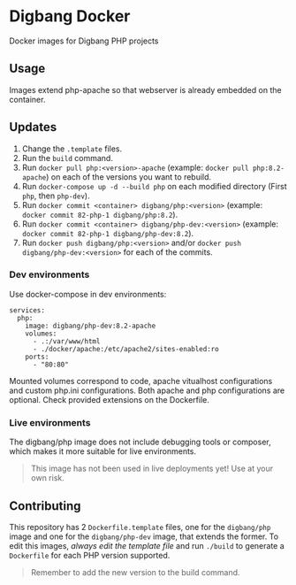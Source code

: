 # Digbang Docker
Docker images for Digbang PHP projects

## Usage
Images extend php-apache so that webserver is already embedded on the container.

## Updates

1. Change the `.template` files.
2. Run the `build` command.
3. Run `docker pull php:<version>-apache` (example: `docker pull php:8.2-apache`) on each of the versions you want to rebuild.
4. Run `docker-compose up -d --build php` on each modified directory (First `php`, then `php-dev`).
5. Run `docker commit <container> digbang/php:<version>` (example: `docker commit 82-php-1 digbang/php:8.2`).
6. Run `docker commit <container> digbang/php-dev:<version>` (example: `docker commit 82-php-1 digbang/php-dev:8.2`).
7. Run `docker push digbang/php:<version>` and/or `docker push digbang/php-dev:<version>` for each of the commits.


### Dev environments
Use docker-compose in dev environments:

```
services:
  php:
    image: digbang/php-dev:8.2-apache
    volumes:
      - .:/var/www/html
      - ./docker/apache:/etc/apache2/sites-enabled:ro
    ports:
      - "80:80"
```

Mounted volumes correspond to code, apache vitualhost configurations and custom php.ini configurations. Both apache and php configurations are optional.
Check provided extensions on the Dockerfile.

### Live environments
The digbang/php image does not include debugging tools or composer, which makes it more suitable for live environments.

> This image has not been used in live deployments yet! Use at your own risk.

## Contributing
This repository has 2 `Dockerfile.template` files, one for the `digbang/php` image and one for the `digbang/php-dev` image, that extends the former.
To edit this images, *always edit the template file* and run `./build` to generate a `Dockerfile` for each PHP version supported.
> Remember to add the new version to the build command.
